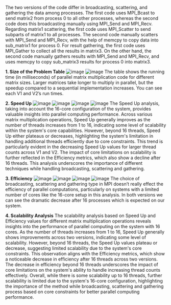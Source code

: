 The two versions of the code differ in broadcasting, scattering, and gathering the data among processes. The first code uses MPI_Bcast to send matrix2 from process 0 to all other processes, whereas the second code does this broadcasting manually using MPI_Send and MPI_Recv. Regarding matrix1 scattering, the first code uses MPI_Scatter to send subparts of matrix1 to all processes. The second code manually scatters with MPI_Send and MPI_Recv, with the help of memcpy to copy data into sub_matrix1 for process 0. For result gathering, the first code uses MPI_Gather to collect all the results in matrix3. On the other hand, the second code manually gathers results with MPI_Send and MPI_Recv, and uses memcpy to copy sub_matrix3 results for process 0 into matrix3.

**1.	Size of the Problem Table**
![image](https://github.com/user-attachments/assets/11989824-bb53-4010-91b8-71fa75175859)
![image](https://github.com/user-attachments/assets/16a5ebe5-46d4-448f-9c2d-e6ee72b388a5)
The table shows the running time (in milliseconds) of parallel matrix multiplication code for different matrix sizes. Larger matrices take longer to multiply in parallel, but the speedup compared to a sequential implementation increases. You can see each V1 and V2’s run times.

**2.	Speed Up**
![image](https://github.com/user-attachments/assets/276df84e-446d-4a45-9976-0ec678b234cd)
![image](https://github.com/user-attachments/assets/9ba1ddc6-d16a-4b78-be7c-d683f1efe19f)
![image](https://github.com/user-attachments/assets/938ab506-45d9-4beb-8121-e85ccef3f23e)
![image](https://github.com/user-attachments/assets/5f730ee6-23e7-4518-b1ed-b2ca1900b6f8)
The Speed Up analysis, taking into account the 16-core configuration of the system, provides valuable insights into parallel computing performance. Across various matrix multiplication operations, Speed Up generally improves as the number of threads increases from 1 to 16, indicating some level of scalability within the system's core capabilities. However, beyond 16 threads, Speed Up either plateaus or decreases, highlighting the system's limitation in handling additional threads efficiently due to core constraints. This trend is particularly evident in the decreasing Speed Up values for larger thread counts across V1 and V2. The impact of core limitations on scalability is further reflected in the Efficiency metrics, which also show a decline after 16 threads. This analysis underscores the importance of different techniques while handling broadcasting, scattering and gathering.

**3.	Efficiency**
![image](https://github.com/user-attachments/assets/5967c39c-75a8-4474-bd35-8e3e685c9a7a)
![image](https://github.com/user-attachments/assets/38fba7c4-28ab-4dea-90e7-b936141ce271)
![image](https://github.com/user-attachments/assets/bf08ee11-9ced-4d62-a973-e64145cf9ef4)
![image](https://github.com/user-attachments/assets/6a1a6519-1a7a-458e-a077-6011f1fad792)
The choice of broadcasting, scattering and gathering type in MPI doesn’t really effect the efficiency of parallel computations, particularly on systems with a limited number of cores like the 16-core setup in this analysis. In both versions we can see the dramatic decrease after 16 processes which is expected on our system. 

**4.  Scalability Analysis**
The scalability analysis based on Speed Up and Efficiency values for different matrix multiplication operations reveals insights into the performance of parallel computing on the system with 16 cores. As the number of threads increases from 1 to 16, Speed Up generally shows improvements across two versions, indicating some level of scalability. However, beyond 16 threads, the Speed Up values plateau or decrease, suggesting limited scalability due to the system's core constraints. This observation aligns with the Efficiency metrics, which show a noticeable decrease in efficiency after 16 threads across two versions. The decrease in efficiency beyond 16 threads underscores the impact of core limitations on the system's ability to handle increasing thread counts effectively. Overall, while there is some scalability up to 16 threads, further scalability is limited due to the system's 16-core configuration, highlighting the importance of the method while broadcasting, scattering and gathering process based on core constraints for better parallel computing performance.






